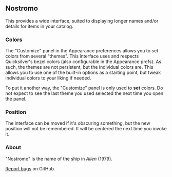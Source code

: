 ## Nostromo ##

This provides a wide interface, suited to displaying longer names and/or details for items in your catalog.

### Colors ###

The "Customize" panel in the Appearance preferences allows you to set colors from several "themes". This interface uses and respects Quicksilver's bezel colors (also configurable in the Appearance prefs). As such, the themes are not persistent, but the individual colors are. This allows you to use one of the built-in options as a starting point, but tweak individual colors to your liking if needed.

To put it another way, the "Customize" panel is only used to **set** colors. Do not expect to see the last theme you used selected the next time you open the panel.

### Position ###

The interface can be moved if it's obscuring something, but the new position will not be remembered. It will be centered the next time you invoke it.

### About ###

"Nostromo" is the name of the ship in _Alien_ (1979).

[Report bugs](https://github.com/skurfer/Nostromo/issues) on GitHub.
